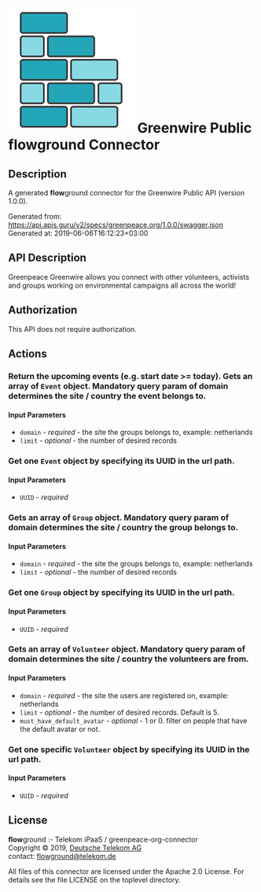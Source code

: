 # ![LOGO](logo.png) Greenwire Public **flow**ground Connector

## Description

A generated **flow**ground connector for the Greenwire Public API (version 1.0.0).

Generated from: https://api.apis.guru/v2/specs/greenpeace.org/1.0.0/swagger.json<br/>
Generated at: 2019-06-06T16:12:23+03:00

## API Description

Greenpeace Greenwire allows you connect with other volunteers, activists and groups working on environmental campaigns all across the world!

## Authorization

This API does not require authorization.

## Actions

### Return the upcoming events (e.g. start date >= today). Gets an array of `Event` object. Mandatory query param of **domain** determines the site / country the event belongs to.

#### Input Parameters
* `domain` - _required_ - the site the groups belongs to, example: netherlands
* `limit` - _optional_ - the number of desired records

### Get one `Event` object by specifying its UUID in the url path.

#### Input Parameters
* `UUID` - _required_

### Gets an array of `Group` object. Mandatory query param of **domain** determines the site / country the group belongs to.

#### Input Parameters
* `domain` - _required_ - the site the groups belongs to, example: netherlands
* `limit` - _optional_ - the number of desired records

### Get one `Group` object by specifying its UUID in the url path.

#### Input Parameters
* `UUID` - _required_

### Gets an array of `Volunteer` object. Mandatory query param of **domain** determines the site / country the volunteers are from.

#### Input Parameters
* `domain` - _required_ - the site the users are registered on, example: netherlands
* `limit` - _optional_ - the number of desired records. Default is 5.
* `must_have_default_avatar` - _optional_ - 1 or 0. filter on people that have the default avatar or not.

### Get one specific `Volunteer` object by specifying its UUID in the url path.

#### Input Parameters
* `UUID` - _required_

## License

**flow**ground :- Telekom iPaaS / greenpeace-org-connector<br/>
Copyright © 2019, [Deutsche Telekom AG](https://www.telekom.de)<br/>
contact: flowground@telekom.de

All files of this connector are licensed under the Apache 2.0 License. For details
see the file LICENSE on the toplevel directory.
